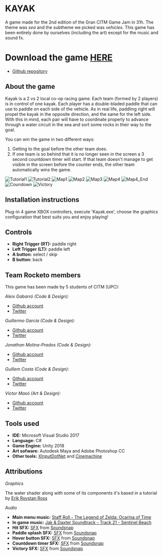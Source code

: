 # KAYAK
A game made for the 2nd edition of the Gran CITM Game Jam in 31h. The theme was _sea_ and the subtheme we picked was _vehicles_. This game has been entirely done by ourselves (including the art) except for the music and sound fx. 

# Download the game [HERE](https://github.com/teamrocketo/Kayak/releases/download/v1.0/Kayak.zip)

* [Github repository](https://github.com/teamrocketo/RocketoGame)  

## About the game

Kayak is a 2 vs 2 local co-op racing game. Each team (formed by 2 players) is in control of one kayak. Each player has a double-bladed paddle that can use to paddle on each side of the vehicle. As in real life, paddling right will propel the kayak in the opposite direction, and the same for the left side. With this in mind, each pair will have to coordinate properly to advance through a water circuit in the sea and sort some rocks in their way to the goal. 

You can win the game in two different ways:
  1. Getting to the goal before the other team does.<br>
  1. If one team is so behind that it is no longer seen in the screen a 3 second countdown timer will start. If that team doesn't manage to get visible in the screen before the counter ends, the other team automatically wins the game.<br>

![Tutorial1](https://user-images.githubusercontent.com/11388662/64607249-6dc41e00-d3c8-11e9-879f-6dfec2603edc.png) 
![Tutorial2](https://user-images.githubusercontent.com/11388662/64607295-8a605600-d3c8-11e9-8d95-b8659a2d2d43.png) 
![Map1](https://user-images.githubusercontent.com/11388662/64607337-9cda8f80-d3c8-11e9-8178-9f6cd2ab4777.png)
![Map2](https://user-images.githubusercontent.com/11388662/64607463-e0cd9480-d3c8-11e9-9b36-e9723cf4dc90.png)
![Map3](https://user-images.githubusercontent.com/11388662/64607504-ee831a00-d3c8-11e9-8fe8-99740f20e7c4.png)
![Map4](https://user-images.githubusercontent.com/11388662/64607545-ffcc2680-d3c8-11e9-9559-0684115899a8.png)
![Map4_End](https://user-images.githubusercontent.com/11388662/64607565-0a86bb80-d3c9-11e9-9f25-434c594703e3.png)
![Coundown](https://user-images.githubusercontent.com/11388662/64607413-c2679900-d3c8-11e9-82ba-8e6de9741f6e.png)
![Victory](https://user-images.githubusercontent.com/11388662/64607438-d01d1e80-d3c8-11e9-8dff-973865d6f171.png)

## Installation instructions

Plug-in 4 game XBOX controllers, execute 'Kayak.exe', choose the graphics configuration that best suits you and enjoy playing!

## Controls

* **Right Trigger (RT):** paddle right
* **Left Trigger (LT):** paddle left
* **A button:** select / skip
* **B button:** back

## Team Rocketo members

This game has been made by 5 students of CITM (UPC): 

_Aleix Gabarró (Code & Design):_

* [Github account](https://github.com/aleixgab)
* [Twitter](https://twitter.com/aleix_gab)

_Guillermo García (Code & Design):_

* [Github account](https://github.com/Wilhelman)
* [Twitter](https://twitter.com/realWilhelman)

_Jonathan Molina-Prados (Code & Design):_

* [Github account](https://github.com/Jony635)
* [Twitter](https://twitter.com/Jony635Dev)

_Guillem Costa (Code & Design):_

* [Github account](https://github.com/DatBeQuiet)
* [Twitter](https://twitter.com/DatBeQuiet)

_Víctor Masó (Art & Design):_

* [Github account](https://github.com/nintervik)
* [Twitter](https://twitter.com/nintervik)

## Tools used

* **IDE:** Microsoft Visual Studio 2017
* **Language:** C#
* **Game Engine:** Unity 2018
* **Art sofware:** Autodesk Maya and Adobe Photoshop CC 
* **Other tools:** [XInputDotNet](https://github.com/speps/XInputDotNet) and [Cinemachine](https://assetstore.unity.com/packages/essentials/cinemachine-79898)

## Attributions

_Graphics_

The water shader along with some of its components it's based in a tutorial by [Erik Roystan Ross](https://roystan.net/)

_Audio_

* **Main menu music:** [Staff Roll - The Legend of Zelda: Ocarina of Time](https://www.youtube.com/watch?v=NPjLgDF1hUg&feature=youtu.be)
* **In game music:** [Jak & Daxter Soundtrack - Track 21 - Sentinel Beach](https://www.youtube.com/watch?v=FOou8O2qMa0&feature=youtu.be)
* **Hit SFX:** [SFX](https://www.soundsnap.com/search/audio/TrafficCone36/score) from [Soundsnap](https://www.soundsnap.com/)
* **Paddle splash SFX:** [SFX](https://www.soundsnap.com/water_small_splash_01) from [Soundsnap](https://www.soundsnap.com/)
* **Hover button SFX:** [SFX](https://www.soundsnap.com/node/70555) from [Soundsnap](https://www.soundsnap.com/)
* **Countdown timer SFX:** [SFX](https://www.soundsnap.com/search/audio/Simple+Google+Soundalike+Alert+26/score) from [Soundsnap](https://www.soundsnap.com/)
* **Victory SFX:** [SFX](https://www.soundsnap.com/search/audio/trumpets+fanfar+2/score) from [Soundsnap](https://www.soundsnap.com/)
